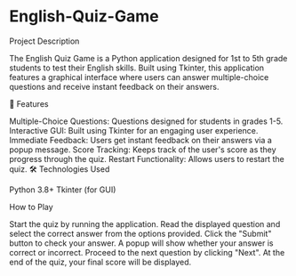 # English-Quiz-Game
Project Description

The English Quiz Game is a Python application designed for 1st to 5th grade students to test their English skills. Built using Tkinter, this application features a graphical interface where users can answer multiple-choice questions and receive instant feedback on their answers.

🎯 Features

Multiple-Choice Questions: Questions designed for students in grades 1-5.
Interactive GUI: Built using Tkinter for an engaging user experience.
Immediate Feedback: Users get instant feedback on their answers via a popup message.
Score Tracking: Keeps track of the user's score as they progress through the quiz.
Restart Functionality: Allows users to restart the quiz.
🛠️ Technologies Used

Python 3.8+
Tkinter (for GUI)

 How to Play

Start the quiz by running the application.
Read the displayed question and select the correct answer from the options provided.
Click the "Submit" button to check your answer.
A popup will show whether your answer is correct or incorrect.
Proceed to the next question by clicking "Next".
At the end of the quiz, your final score will be displayed.

